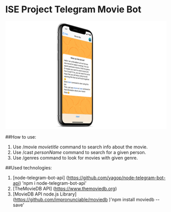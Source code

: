 # ISE Project Telegram Movie Bot

![alt text](https://github.com/Arkaim/MovieBot/blob/master/iPhoneX_08.jpg "Logo Title Text 1")

##How to use:
1) Use /movie *movietitle* command to search info about the movie.
2) Use /cast *personName* command to search for a given person.
3) Use /genres command to look for movies with given genre.

##Used technologies:
1) [node-telegram-bot-api] (https://github.com/yagop/node-telegram-bot-api)
'npm i node-telegram-bot-api'
2) [TheMovieDB API] (https://www.themoviedb.org)
3) [MovieDB API node.js Library] (https://github.com/impronunciable/moviedb )'npm install moviedb --save' 